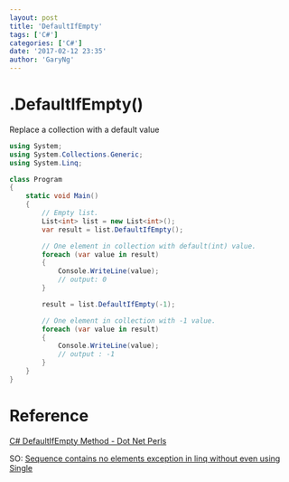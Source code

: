 ```yaml
---
layout: post
title: 'DefaultIfEmpty'
tags: ['C#']
categories: ['C#']
date: '2017-02-12 23:35'
author: 'GaryNg'
---
```


# .DefaultIfEmpty()
Replace a collection with a default value
```cs
using System;
using System.Collections.Generic;
using System.Linq;

class Program
{
    static void Main()
    {
        // Empty list.
        List<int> list = new List<int>();
        var result = list.DefaultIfEmpty();

        // One element in collection with default(int) value.
        foreach (var value in result)
        {
            Console.WriteLine(value);
            // output: 0
        }

        result = list.DefaultIfEmpty(-1);

        // One element in collection with -1 value.
        foreach (var value in result)
        {
            Console.WriteLine(value);
            // output : -1
        }
    }
}

```


# Reference
[C# DefaultIfEmpty Method - Dot Net Perls](https://www.dotnetperls.com/defaultifempty)

SO: [Sequence contains no elements exception in linq without even using Single](http://stackoverflow.com/a/8867931/1023180)
